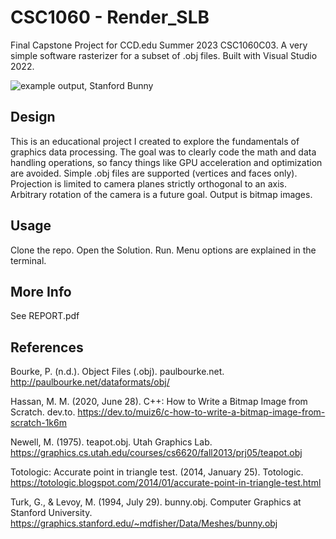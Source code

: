 # CSC1060 - Render_SLB
Final Capstone Project for CCD.edu Summer 2023 CSC1060C03. A very simple software rasterizer for a subset of .obj files. Built with Visual Studio 2022.

![example output, Stanford Bunny](https://raw.githubusercontent.com/slbelden/CSC1060/main/Render_SLB/bunny.bmp)

## Design
This is an educational project I created to explore the fundamentals of graphics data processing. The goal was to clearly code the math and data handling operations, so fancy things like GPU acceleration and optimization are avoided. Simple .obj files are supported (vertices and faces only). Projection is limited to camera planes strictly orthogonal to an axis. Arbitrary rotation of the camera is a future goal. Output is bitmap images.

## Usage
Clone the repo. Open the Solution. Run. Menu options are explained in the terminal.

## More Info
See REPORT.pdf

## References

Bourke, P. (n.d.). Object Files (.obj). paulbourke.net. <http://paulbourke.net/dataformats/obj/>

Hassan, M. M. (2020, June 28). C++: How to Write a Bitmap Image from Scratch. dev.to.
<https://dev.to/muiz6/c-how-to-write-a-bitmap-image-from-scratch-1k6m>

Newell, M. (1975). teapot.obj. Utah Graphics Lab.
<https://graphics.cs.utah.edu/courses/cs6620/fall2013/prj05/teapot.obj>

Totologic: Accurate point in triangle test. (2014, January 25). Totologic.
<https://totologic.blogspot.com/2014/01/accurate-point-in-triangle-test.html>

Turk, G., & Levoy, M. (1994, July 29). bunny.obj. Computer Graphics at Stanford University.
<https://graphics.stanford.edu/~mdfisher/Data/Meshes/bunny.obj>

